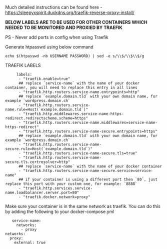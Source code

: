 Much detailed instructions can be found here - https://sleepyxspirit.duckdns.org/traefik-reverse-proxy-install/

**BELOW LABELS ARE TO BE USED FOR OTHER CONTAINERS WHICH NEEDED TO BE MONITORED AND PROXIED BY TRAEFIK**

PS - Never add ports in config when using Traefik

Generate htpasswd using below command

    echo $(htpasswd -nb USERNAME PASSWORD) | sed -e s/\\$/\\$\\$/g

TRAEFIK LABELS
```
     labels:
      - "traefik.enable=true"
      ## replace `service-name` with the name of your docker container, you will need to replace this entry in all lines
      - "traefik.http.routers.service-name.entrypoints=http"
      ## replace `example.domain.tld` with your own domain name, for example `wordpress.domain.ch`
      - "traefik.http.routers.service-name.rule=Host(`example.domain.tld`)"
      - "traefik.http.middlewares.service-name-https-redirect.redirectscheme.scheme=https"
      - "traefik.http.routers.service-name.middlewares=service-name-https-redirect"
      - "traefik.http.routers.service-name-secure.entrypoints=https"
      ## replace `example.domain.tld` with your own domain name, for example `wordpress.domain.ch`
      - "traefik.http.routers.service-name-secure.rule=Host(`example.domain.tld`)"
      - "traefik.http.routers.service-name-secure.tls=true"
      - "traefik.http.routers.service-name-secure.tls.certresolver=http"
      ## replace `service-name` with the name of your docker container
      - "traefik.http.routers.service-name-secure.service=service-name"
      ## if your container is using a different port then `80`, just replace this port with your custom one, for example: `8888`
      - "traefik.http.services.service-name.loadbalancer.server.port=80"
      - "traefik.docker.network=proxy"
```
Make sure your container is in the same network as traefik. You can do this by adding the following to your docker-compose.yml
```
   service-name:
     networks:
       - proxy
networks:
  proxy:
    external: true
```
